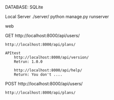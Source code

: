 DATABASE:   SQLite

Local Server
./server/
python manage.py runserver

web

GET
    http://localhost:8000/api/users/

    http://localhost:8000/api/plans/
    
    APItest
        http://localhost:8000/api/version/
        Retrun: 1.0.0
        
        http://localhost:8000/api/help/
        Return: You don't ....

POST
    http://localhost:8000/api/users/
    
    http://localhost:8000/api/plans/